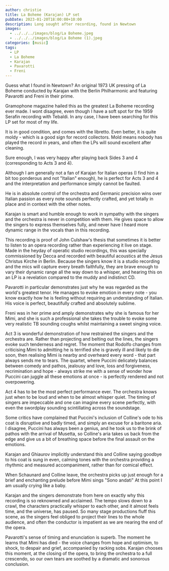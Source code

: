 ```yaml
---
author: christie
title: La Boheme (Karajan) LP set
pubDate: 2023-01-20T18:00:00+10:00
description: Long sought after recording, found in Newtown
images:
  - ../../../images/blog/La Boheme.jpeg
  - ../../../images/blog/La Boheme (1).jpeg
categories: [music]
tags:
  - LP
  - La Boheme
  - Karajan
  - Pavarotti
  - Freni
---
```


Guess what I found in Newtown? An original 1973 UK pressing of La Boheme conducted by Karajan with the Berlin Philharmonic and featuring Pavarotti and Freni in their prime.

Gramophone magazine hailed this as the greatest La Boheme recording ever made. I wont disagree, even though I have a soft spot for the 1959 Serafin recording with Tebaldi. In any case, I have been searching for this LP set for most of my life.

It is in good condition, and comes with the libretto. Even better, it is quite moldy - which is a good sign for record collectors. Mold means nobody has played the record in years, and often the LPs will sound excellent after cleaning.

Sure enough, I was very happy after playing back Sides 3 and 4 (corresponding to Acts 3 and 4).

Although I am generally not a fan of Karajan for Italian operas (I find him a bit too ponderous and not "Italian" enough), he is perfect for Acts 3 and 4 and the interpretation and performance simply cannot be faulted.

He is in absolute control of the orchestra and Germanic precision wins over Italian passion as every note sounds perfectly crafted, and yet totally in place and in context with the other notes.

Karajan is smart and humble enough to work in sympathy with the singers and the orchestra is never in competition with them. He gives space to allow the singers to express themselves fully, and never have I heard more dynamic range in the vocals than in this recording.

This recording is proof of John Culshaw's thesis that sometimes it is better to listen to an opera recording rather than experiencing it live on stage. Made in the heyday of operatic studio recordings, this was specially commissioned by Decca and recorded with beautiful acoustics at the Jesus Christus Kirche in Berlin.
Because the singers know it is a studio recording and the mics will capture every breath faithfully, they are brave enough to vary their dynamic range all the way down to a whisper, and hearing this on an LP is a revelation compared to the muddy and indistinct CD.

Pavarotti in particular demonstrates just why he was regarded as the world's greatest tenor. He manages to evoke emotion in every note - you know exactly how he is feeling without requiring an understanding of Italian. His voice is perfect, beautifully crafted and absolutely sublime.

Freni was in her prime and amply demonstrates why she is famous for her Mimi, and she is such a professional she takes the trouble to evoke some very realistic TB sounding coughs whilst maintaining a sweet singing voice.

Act 3 is wonderful demonstration of how restrained the singers and the orchestra are. Rather than projecting and belting out the lines, the singers evoke such tenderness and regret. The moment that Rodolfo changes from criticising Mimi to admitting he is terrified she is gravely ill and likely to die soon, then realising Mimi is nearby and overheard every word - that part always sends me to tears. The quartet, where Puccini delicately balances between comedy and pathos, jealousy and love, loss and forgiveness, recrimination and hope - always strike me with a sense of wonder how Puccini can juggle all these emotions at once - is perfectly rendered and not overpowering.

Act 4 has to be the most perfect performance ever. The orchestra knows just when to be loud and when to be almost whisper quiet. The timing of singers are impeccable and one can imagine every scene perfectly, with even the swordplay sounding scintillating across the soundstage.

Some critics have complained that Puccini's inclusion of Colline's ode to his coat is disruptive and badly timed, and simply an excuse for a baritone aria. I disagree, Puccini has always been a genius, and he took us to the brink of pathos with the arrival of Musetta, so Colline's aria takes us back from the edge and give us a bit of breathing space before the final assault on the emotions.

Karajan and Ghiaurov implicitly understand this and Colline saying goodbye to his coat is sung in even, calming tones with the orchestra providing a rhythmic and measured accompaniment, rather than for comical effect.

When Schaunard and Colline leave, the orchestra picks up just enough for a brief and enchanting prelude before Mimi sings "Sono andati" At this point I am usually crying like a baby.

Karajan and the singers demonstrate from here on exactly why this recording is so reknowned and acclaimed. The tempo slows down to a crawl, the characters practically whisper to each other, and it almost feels time, and the universe, has paused. So many stage productions fluff this scene, as the singers feel obliged to project their lines to the whole audience, and often the conductor is impatient as we are nearing the end of the opera.

Pavarotti's sense of timing and enunciation is superb. The moment he learns that Mimi has died - the voice changes from hope and optimism, to shock, to despair and grief, accompanied by racking sobs. Karajan chooses this moment, at the closing of the opera, to bring the orchestra to a full crescendo, so our own tears are soothed by a dramatic and sonorous conclusion.
